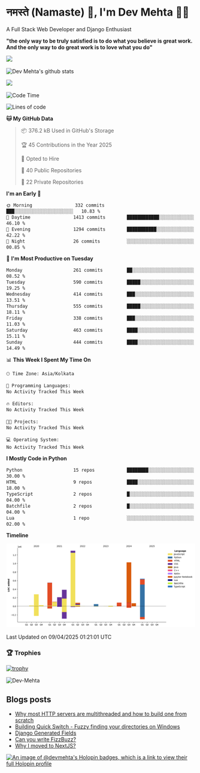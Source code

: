 # नमस्ते (Namaste) :pray:, I'm Dev Mehta :man_technologist:
A Full Stack Web Developer and Django Enthusiast

**"the only way to be truly satisfied is to do what you believe is great work. And the only way to do great work is to love what you do"**

<img src="https://github-readme-stats.vercel.app/api?username=Dev-Mehta&show=reviews,discussions_started,discussions_answered,prs_merged,prs_merged_percentage" />

![Dev Mehta's github stats](https://github-readme-stats.vercel.app/api?username=Dev-Mehta&count_private=true&show_icons=true&theme=nightowl)

<img src="https://komarev.com/ghpvc/?username=Dev-Mehta" />

<!--START_SECTION:waka-->
![Code Time](http://img.shields.io/badge/Code%20Time-458%20hrs%2049%20mins-blue)

![Lines of code](https://img.shields.io/badge/From%20Hello%20World%20I%27ve%20Written-4.8%20million%20lines%20of%20code-blue)

**🐱 My GitHub Data** 

> 📦 376.2 kB Used in GitHub's Storage 
 > 
> 🏆 45 Contributions in the Year 2025
 > 
> 💼 Opted to Hire
 > 
> 📜 40 Public Repositories 
 > 
> 🔑 22 Private Repositories 
 > 
**I'm an Early 🐤** 

```text
🌞 Morning                332 commits         ███░░░░░░░░░░░░░░░░░░░░░░   10.83 % 
🌆 Daytime                1413 commits        ████████████░░░░░░░░░░░░░   46.10 % 
🌃 Evening                1294 commits        ███████████░░░░░░░░░░░░░░   42.22 % 
🌙 Night                  26 commits          ░░░░░░░░░░░░░░░░░░░░░░░░░   00.85 % 
```
📅 **I'm Most Productive on Tuesday** 

```text
Monday                   261 commits         ██░░░░░░░░░░░░░░░░░░░░░░░   08.52 % 
Tuesday                  590 commits         █████░░░░░░░░░░░░░░░░░░░░   19.25 % 
Wednesday                414 commits         ███░░░░░░░░░░░░░░░░░░░░░░   13.51 % 
Thursday                 555 commits         █████░░░░░░░░░░░░░░░░░░░░   18.11 % 
Friday                   338 commits         ███░░░░░░░░░░░░░░░░░░░░░░   11.03 % 
Saturday                 463 commits         ████░░░░░░░░░░░░░░░░░░░░░   15.11 % 
Sunday                   444 commits         ████░░░░░░░░░░░░░░░░░░░░░   14.49 % 
```


📊 **This Week I Spent My Time On** 

```text
🕑︎ Time Zone: Asia/Kolkata

💬 Programming Languages: 
No Activity Tracked This Week

🔥 Editors: 
No Activity Tracked This Week

🐱‍💻 Projects: 
No Activity Tracked This Week

💻 Operating System: 
No Activity Tracked This Week
```

**I Mostly Code in Python** 

```text
Python                   15 repos            ████████░░░░░░░░░░░░░░░░░   30.00 % 
HTML                     9 repos             ████░░░░░░░░░░░░░░░░░░░░░   18.00 % 
TypeScript               2 repos             █░░░░░░░░░░░░░░░░░░░░░░░░   04.00 % 
Batchfile                2 repos             █░░░░░░░░░░░░░░░░░░░░░░░░   04.00 % 
Lua                      1 repo              ░░░░░░░░░░░░░░░░░░░░░░░░░   02.00 % 
```



**Timeline**

![Lines of Code chart](https://raw.githubusercontent.com/Dev-Mehta/Dev-Mehta/master/assets/bar_graph.png)


 Last Updated on 09/04/2025 01:21:01 UTC
<!--END_SECTION:waka-->

### 🏆 Trophies
[![trophy](https://github-profile-trophy.vercel.app/?username=Dev-Mehta&row=2&column=3&margin-w=15&margin-h=15&no-bg=true&frame=false&theme=onestar)](https://github.com/ryo-ma/github-profile-trophy)

<img align="center" src="https://github-readme-streak-stats.herokuapp.com/?user=Dev-Mehta&" alt="Dev-Mehta" />

## Blogs posts<!-- BLOG-POST-LIST:START -->
- [Why most HTTP servers are multithreaded and how to build one from scratch](https://simplifiedweb.netlify.app/why-most-http-servers-are-multithreaded-and-how-to-build-one-from-scratch)
- [Building Quick Switch - Fuzzy finding your directories on Windows](https://simplifiedweb.netlify.app/building-quick-switch-fuzzy-find-through-your-directories)
- [Django Generated Fields](https://simplifiedweb.netlify.app/django-generated-fields)
- [Can you write FizzBuzz?](https://simplifiedweb.netlify.app/can-you-write-fizzbuzz)
- [Why I moved to NextJS?](https://simplifiedweb.netlify.app/why-i-moved-to-nextjs)
<!-- BLOG-POST-LIST:END -->

[![An image of @devmehta's Holopin badges, which is a link to view their full Holopin profile](https://holopin.me/devmehta)](https://holopin.io/@devmehta)
